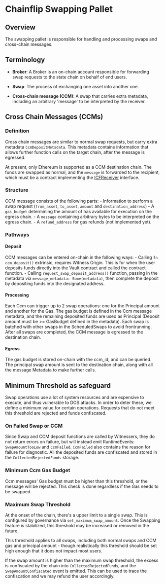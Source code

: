 # Chainflip Swapping Pallet

## Overview

The swapping pallet is responsible for handling and processing swaps and cross-chain messages.

## Terminology

- **Broker**: A Broker is an on-chain account responsible for forwarding swap requests to the state chain on behalf of end users.

- **Swap**: The process of exchanging one asset into another one.

- **Cross-chain message (CCM)**: A swap that carries extra metadata, including an arbitrary 'message' to be interpreted by the receiver.

## Cross Chain Messages (CCMs)

### Definition

Cross chain messages are similar to normal swap requests, but carry extra metadata `CcmDepositMetadata`. This metadata contains information that allows further function calls on the target chain, after the message is egressed.

At present, only Ethereum is supported as a CCM destination chain. The funds are swapped as normal, and the `message` is forwarded to the recipient, which must be a contract implementing the [ICFReceiver](https://github.com/chainflip-io/chainflip-eth-contracts/blob/e748b0e3afec523c349c3ccb5d3ce44b8737f6b5/contracts/interfaces/ICFReceiver.sol) interface.

### Structure

CCM message consists of the following parts:
    - Information to perform a swap request (`from_asset`, `to_asset`, `amount` and `destination_address`)
    - A `gas_budget` determining the amount of has available for execution on the egress chain.
    - A `message` containing arbitrary bytes to be interpreted on the egress chain.
    - A `refund_address` for gas refunds (not implemented yet).

### Pathways

#### Deposit

CCM messages can be entered on-chain in the following ways:
    - Calling `fn ccm_deposit()` extrinsic, requires Witness Origin. This is for when the user deposits funds directly into the Vault contract and called the contract function.
    - Calling `request_swap_deposit_address()` function, passing in the metadata via `message_metadata: Some(metadata)`, then complete the deposit by depositing funds into the designated address.

#### Processing

Each Ccm can trigger up to 2 swap operations: one for the Principal amount and another for the Gas. The gas budget is defined in the Ccm message metadata, and the remaining deposited funds are used as Principal (Deposit amount must be >= GasBudget defined in the metadata). Each swap is batched with other swaps in the ScheduledSwaps to avoid frontrunning. After all swaps are completed, the CCM message is egressed to the destination chain.

#### Egress

The gas budget is stored on-chain with the ccm_id, and can be queried. The principal swap amount is sent to the destination chain, along with all the message Metadata to make further calls.

## Minimum Threshold as safeguard

Swap operations use a lot of system resources and are expensive to execute, and thus vulnerable to DOS attacks. In order to deter these, we define a minimum value for certain operations. Requests that do not meet this threshold are rejected and funds confiscated.

### On Failed Swap or CCM

Since Swap and CCM deposit functions are called by Witnessers, they do not return errors on failure, but will instead emit RuntimeEvents: `SwapAmountTooLow` and `CcmFailed`. `CcmFailed` also contains the reason for failure for diagnostic. All the deposited funds are confiscated and stored in the `CollectedRejectedFunds` storage.

### Minimum Ccm Gas Budget

Ccm messages' Gas budget must be higher than this threshold, or the message will be rejected. This check is done regardless if the Gas needs to be swapped.

### Maximum Swap Threshold
At the onset of the chain, there's a upper limit to a single swap. This is configured by governance via `set_maximum_swap_amount`. Once the Swapping feature is stabilized, this threshold may be increased or removed in the future.

This threshold applies to all swaps, including both normal swaps and CCM gas and principal amount - though realistically this threshold should be set high enough that it does not impact most users.

If the swap amount is higher than the maximum swap threshold, the excess is confiscated by the chain into `CollectedRejectedFunds`, and the `SwapAmountConfiscated` event is emitted. This can be used to trace the confiscation and we may refund the user accordingly.